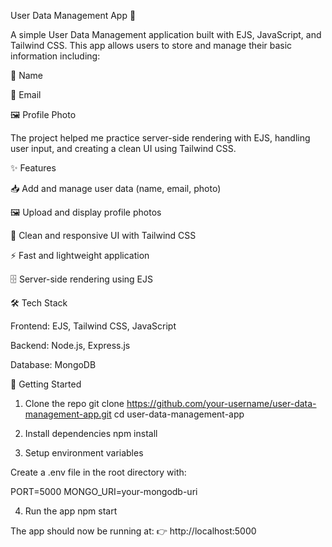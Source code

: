 User Data Management App 📂

A simple User Data Management application built with EJS, JavaScript, and Tailwind CSS.
This app allows users to store and manage their basic information including:

👤 Name

📧 Email

🖼 Profile Photo

The project helped me practice server-side rendering with EJS, handling user input, and creating a clean UI using Tailwind CSS.

✨ Features

📥 Add and manage user data (name, email, photo)

🖼 Upload and display profile photos

🎨 Clean and responsive UI with Tailwind CSS

⚡ Fast and lightweight application

🗄 Server-side rendering using EJS

🛠 Tech Stack

Frontend: EJS, Tailwind CSS, JavaScript

Backend: Node.js, Express.js

Database: MongoDB

🚀 Getting Started
1. Clone the repo
git clone https://github.com/your-username/user-data-management-app.git
cd user-data-management-app

2. Install dependencies
npm install

3. Setup environment variables

Create a .env file in the root directory with:

PORT=5000
MONGO_URI=your-mongodb-uri 

4. Run the app
npm start

The app should now be running at:
👉 http://localhost:5000
